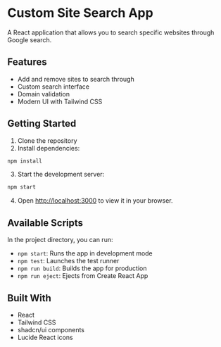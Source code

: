 # Custom Site Search App

A React application that allows you to search specific websites through Google search.

## Features

- Add and remove sites to search through
- Custom search interface
- Domain validation
- Modern UI with Tailwind CSS

## Getting Started

1. Clone the repository
2. Install dependencies:

```bash
npm install
```

3. Start the development server:

```bash
npm start
```

4. Open [http://localhost:3000](http://localhost:3000) to view it in your browser.

## Available Scripts

In the project directory, you can run:

- `npm start`: Runs the app in development mode
- `npm test`: Launches the test runner
- `npm run build`: Builds the app for production
- `npm run eject`: Ejects from Create React App

## Built With

- React
- Tailwind CSS
- shadcn/ui components
- Lucide React icons
